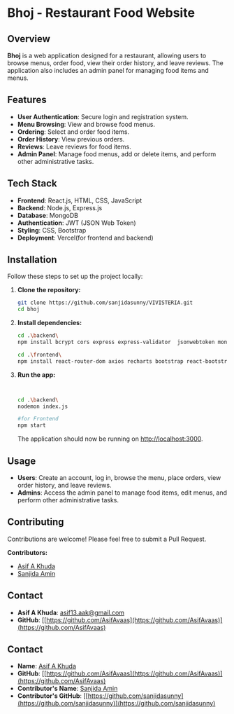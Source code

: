 # Bhoj - Restaurant Food Website

## Overview

**Bhoj** is a web application designed for a restaurant, allowing users to browse menus, order food, view their order history, and leave reviews. The application also includes an admin panel for managing food items and menus.

## Features

- **User Authentication**: Secure login and registration system.
- **Menu Browsing**: View and browse food menus.
- **Ordering**: Select and order food items.
- **Order History**: View previous orders.
- **Reviews**: Leave reviews for food items.
- **Admin Panel**: Manage food menus, add or delete items, and perform other administrative tasks.

## Tech Stack

- **Frontend**: React.js, HTML, CSS, JavaScript
- **Backend**: Node.js, Express.js 
- **Database**: MongoDB 
- **Authentication**: JWT (JSON Web Token)
- **Styling**: CSS, Bootstrap
- **Deployment**: Vercel(for frontend and backend)

## Installation

Follow these steps to set up the project locally:

1. **Clone the repository:**

   ```bash
   git clone https://github.com/sanjidasunny/VIVISTERIA.git
   cd bhoj
   ```
2. **Install dependencies:**

   ```bash
   cd .\backend\
   npm install bcrypt cors express express-validator  jsonwebtoken mongoose nodemon

   cd .\frontend\
   npm install react-router-dom axios recharts bootstrap react-bootstrap 
   ```
   


3. **Run the app:**

   ```bash

   
   cd .\backend\
   nodemon index.js

   #for Frontend
   npm start
   ```
    The application should now be running on [http://localhost:3000](http://localhost:3000).

## Usage

- **Users**: Create an account, log in, browse the menu, place orders, view order history, and leave reviews.
- **Admins**: Access the admin panel to manage food items, edit menus, and perform other administrative tasks.

## Contributing

Contributions are welcome! Please feel free to submit a Pull Request.

**Contributors:**
- [Asif A Khuda](https://github.com/AsifAvaas)
- [Sanjida Amin](https://github.com/sanjidasunny)

## Contact

- **Asif A Khuda**: [asif13.aak@gmail.com](mailto:asif13.aak@gmail.com)
- **GitHub**: [[https://github.com/AsifAvaas](https://github.com/AsifAvaas)](https://github.com/AsifAvaas)

## Contact

- **Name**: [Asif A Khuda](mailto:asif.cse.20220104005@aust.edu)
- **GitHub**: [[https://github.com/AsifAvaas](https://github.com/AsifAvaas)](https://github.com/AsifAvaas)
- **Contributor's Name**: [Sanjida Amin](mailto:sanjida.cse.20220104012@aust.edu)
- **Contributor's GitHub**: [[https://github.com/sanjidasunny](https://github.com/sanjidasunny)](https://github.com/sanjidasunny)



   
